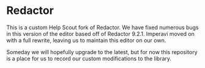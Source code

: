 # Redactor
This is a custom Help Scout fork of Redactor.  We have fixed numerous bugs in this version of the editor based off of
Redactor 9.2.1.  Imperavi moved on with a full rewrite, leaving us to maintain this editor on our own.

Someday we will hopefully upgrade to the latest, but for now this repository is a place for us to record our custom
modifications to the library.